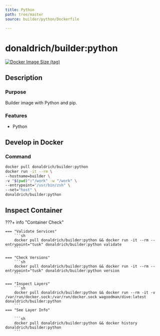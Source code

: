 ```yaml
---
title: Python
path: tree/master
source: builder/python/Dockerfile

---
```


# donaldrich/builder:python

[![Docker Image Size (tag)](https://img.shields.io/docker/image-size/donaldrich/builder/python?color=blue&label=size&logo=docker&style=flat-square)](https://hub.docker.com/r/donaldrich/builder/python)

## Description

### Purpose

Builder image with Python and pip.

### Features

* Python

## Develop in Docker

### Command

```sh
docker pull donaldrich/builder:python
docker run -it --rm \
--hostname=builder \
-v "$(pwd)":"/work" -w "/work" \
--entrypoint="/usr/bin/zsh" \
--net="host" \
donaldrich/builder:python
```

## Inspect Container

???+ info "Container Check"

    === "Validate Services"
        ```sh
        docker pull donaldrich/builder:python && docker run -it --rm --entrypoint="tusk" donaldrich/builder:python validate
        ```

    === "Check Versions"
        ```sh
        docker pull donaldrich/builder:python && docker run -it --rm --entrypoint="tusk" donaldrich/builder:python version
        ```

    === "Inspect Layers"
        ```sh
        docker pull donaldrich/builder:python && docker run --rm -it -v /var/run/docker.sock:/var/run/docker.sock wagoodman/dive:latest donaldrich/builder:python
        ```
    === "See Layer Info"

        ```sh
        docker pull donaldrich/builder:python && docker history donaldrich/builder:python
        ```
